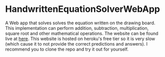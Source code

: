# HandwrittenEquationSolverWebApp
A Web app that solves solves the equation written on the drawing board. This implementation can perform addition, subtraction, multiplication, square root and other mathematical operations.
The website can be found live at <a href='https://arogyad.herokuapp.com/' target='_blank'> here</a>. This website is hosted on heroku's free tier so it is very slow (which cause it to not provide the correct predictions and answers). I recommend you to clone the repo and try it out for yourself.
